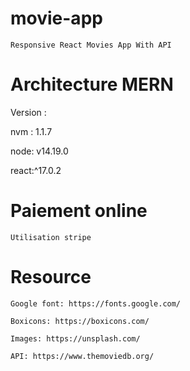  # movie-app

    Responsive React Movies App With API

# Architecture MERN
 Version :
 
 nvm : 1.1.7
 
 node: v14.19.0
 
 react:^17.0.2
 
 # Paiement online
 

    Utilisation stripe

# Resource

    Google font: https://fonts.google.com/

    Boxicons: https://boxicons.com/

    Images: https://unsplash.com/

    API: https://www.themoviedb.org/

